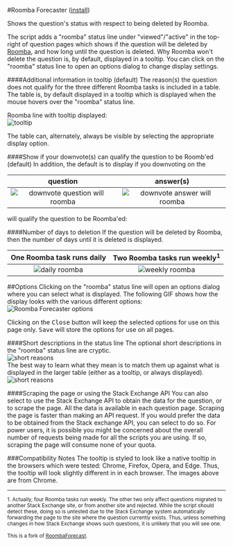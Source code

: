 #Roomba Forecaster ([install](https://github.com/makyen/StackExchange-userscripts/raw/master/Roomba-Forecaster/RoombaForecaster.user.js))

Shows the question's status with respect to being deleted by Roomba.

The script adds a "roomba" status line under "viewed"/"active" in the top-right of
question pages which shows if the question will be deleted
by [Roomba](http://stackoverflow.com/help/roomba), and how long until
the question is deleted. Why Roomba won't delete the question is, by default, displayed in a tooltip.  You can
click on the "roomba" status line to open an options dialog to change display settings.

####Additional information in tooltip (default)
The reason(s) the question does not qualify for the three different Roomba tasks is included in a table.  The table is, by default displayed in a tooltip which is displayed when the mouse hovers over the "roomba" status line.
 
Roomba line with tooltip displayed:  
![tooltip](https://github.com/makyen/StackExchange-userscripts/raw/master/Roomba-Forecaster/README-assets/tooltip.png)

The table can, alternately, always be visible by selecting the appropriate display option.

####Show if your downvote(s) can qualify the question to be Roomb'ed (default)
In addition, the default is to display if you downvoting on the 

question | answer(s)
:-------------------------:|:-------------------------:  
![downvote question will roomba](https://github.com/makyen/StackExchange-userscripts/raw/master/Roomba-Forecaster/README-assets/downvote-question-will-roomba.png) | ![downvote answer will roomba](https://github.com/makyen/StackExchange-userscripts/raw/master/Roomba-Forecaster/README-assets/downvote-answer-will-roomba.png)
will qualify the question to be Roomba'ed: 

####Number of days to deletion
If the question will be deleted by Roomba, then the number of days until it is deleted is displayed. 

One Roomba task runs daily | Two Roomba tasks run weekly<sup>1</sup>   
:-------------------------:|:-------------------------:
![daily roomba](https://github.com/makyen/StackExchange-userscripts/raw/master/Roomba-Forecaster/README-assets/daily-20days.png) | ![weekly roomba](https://github.com/makyen/StackExchange-userscripts/raw/master/Roomba-Forecaster/README-assets/weekly-29days.png)



##Options
Clicking on the "roomba" status line will open an options dialog where you
can select what is displayed.  The following GIF shows how the display
looks with the various different options:  
![Roomba Forecaster options](https://github.com/makyen/StackExchange-userscripts/raw/master/Roomba-Forecaster/README-assets/options.gif)

Clicking on the <kbd>Close</kbd> button will keep the selected options for use on this page only. <kbd>Save</kbd> will store the options for use on all pages.

####Short descriptions in the status line
The optional short descriptions in the "roomba" status line are cryptic.   
![short reasons](https://github.com/makyen/StackExchange-userscripts/raw/master/Roomba-Forecaster/README-assets/short-reasons.png)  
The best way to learn what they mean is to match them up against what
is displayed in the larger table (either as a tooltip, or
always displayed).  
![short reasons](https://github.com/makyen/StackExchange-userscripts/raw/master/Roomba-Forecaster/README-assets/tooltip-short-reasons.png)

####Scraping the page or using the Stack Exchange API 
You can also select to use the Stack Exchange API to
obtain the data for the question, or to scrape the page.  All the data
is available in each question page. Scraping the page is faster than
making an API request. If you would prefer the data to be obtained
from the Stack exchange API, you can select to do so. For power
users, it is possible you might be concerned about the overall number
of requests being made for all the scripts you are using. If so,
scraping the page will consume none of your quota.


###Compatibility Notes
The tooltip is styled to look like a native tooltip in the browsers which were tested: Chrome, Firefox, Opera, and Edge. Thus, the tooltip will look slightly different in in each browser. The images above are from Chrome. 

----------------------------
<sup>1.  Actually, four Roomba tasks run weekly.  The other two only
affect questions migrated to another Stack Exchange site, or from another site and rejected. 
While the script should detect these, doing so is untested due to the
Stack Exchange system automatically forwarding the page to the site where the question currently exists. Thus, unless something changes in how Stack Exchange shows such questions, it is unlikely that you will see one.</sup>

<sup>This is a fork of [RoombaForecast](https://github.com/Siguza/StackScripts/blob/master/RoombaForecast.user.js).</sup>

